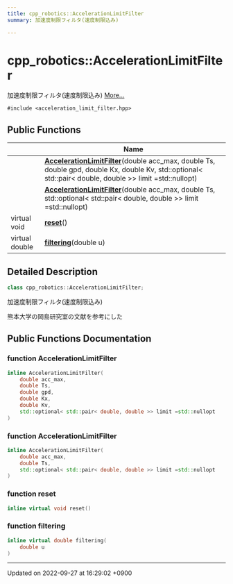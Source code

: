 ```yaml
---
title: cpp_robotics::AccelerationLimitFilter
summary: 加速度制限フィルタ(速度制限込み) 

---
```


# cpp_robotics::AccelerationLimitFilter



加速度制限フィルタ(速度制限込み)  [More...](#detailed-description)


`#include <acceleration_limit_filter.hpp>`

## Public Functions

|                | Name           |
| -------------- | -------------- |
| | **[AccelerationLimitFilter](/cpp_robotics/doxybook/Classes/classcpp__robotics_1_1AccelerationLimitFilter/#function-accelerationlimitfilter)**(double acc_max, double Ts, double gpd, double Kx, double Kv, std::optional< std::pair< double, double >> limit =std::nullopt) |
| | **[AccelerationLimitFilter](/cpp_robotics/doxybook/Classes/classcpp__robotics_1_1AccelerationLimitFilter/#function-accelerationlimitfilter)**(double acc_max, double Ts, std::optional< std::pair< double, double >> limit =std::nullopt) |
| virtual void | **[reset](/cpp_robotics/doxybook/Classes/classcpp__robotics_1_1AccelerationLimitFilter/#function-reset)**() |
| virtual double | **[filtering](/cpp_robotics/doxybook/Classes/classcpp__robotics_1_1AccelerationLimitFilter/#function-filtering)**(double u) |

## Detailed Description

```cpp
class cpp_robotics::AccelerationLimitFilter;
```

加速度制限フィルタ(速度制限込み) 

熊本大学の岡島研究室の文献を参考にした 

## Public Functions Documentation

### function AccelerationLimitFilter

```cpp
inline AccelerationLimitFilter(
    double acc_max,
    double Ts,
    double gpd,
    double Kx,
    double Kv,
    std::optional< std::pair< double, double >> limit =std::nullopt
)
```


### function AccelerationLimitFilter

```cpp
inline AccelerationLimitFilter(
    double acc_max,
    double Ts,
    std::optional< std::pair< double, double >> limit =std::nullopt
)
```


### function reset

```cpp
inline virtual void reset()
```


### function filtering

```cpp
inline virtual double filtering(
    double u
)
```


-------------------------------

Updated on 2022-09-27 at 16:29:02 +0900